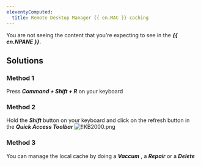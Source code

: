 ```yaml
---
eleventyComputed:
  title: Remote Desktop Manager {{ en.MAC }} caching
---
```

You are not seeing the content that you're expecting to see in the ***{{ en.NPANE }}***.

## Solutions

### Method 1

Press ***Command + Shift + R*** on your keyboard

### Method 2

Hold the ***Shift*** button on your keyboard and click on the refresh button in the ***Quick Access Toolbar***
![!!KB2000.png](https://webdevolutions.azureedge.net/docs/en/kb/KB2000.png)

### Method 3

You can manage the local cache by doing a ***Vaccum*** , a ***Repair*** or a ***Delete***
